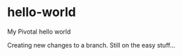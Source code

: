 # hello-world
My Pivotal hello world

Creating new changes to a branch. Still on the easy stuff...   
